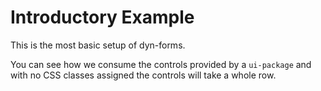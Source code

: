 # Introductory Example

This is the most basic setup of dyn-forms.

You can see how we consume the controls provided by a `ui-package`
and with no CSS classes assigned the controls will take a whole row.
